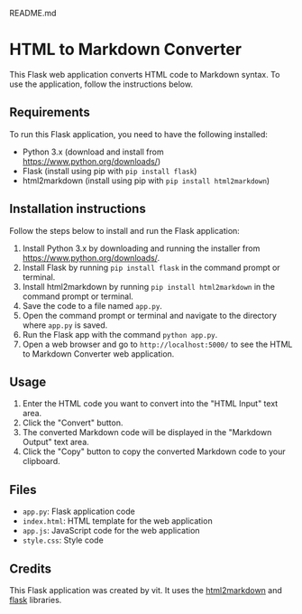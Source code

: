 README.md

# HTML to Markdown Converter

This Flask web application converts HTML code to Markdown syntax. To use the application, follow the instructions below.

## Requirements

To run this Flask application, you need to have the following installed:

*   Python 3.x (download and install from <a href="https://www.python.org/downloads/" target="_new">https://www.python.org/downloads/</a>)
*   Flask (install using pip with `` pip install flask ``)
*   html2markdown (install using pip with `` pip install html2markdown ``)

## Installation instructions

Follow the steps below to install and run the Flask application:

1.   Install Python 3.x by downloading and running the installer from <a href="https://www.python.org/downloads/" target="_new">https://www.python.org/downloads/</a>.
2.   Install Flask by running `` pip install flask `` in the command prompt or terminal.
3.   Install html2markdown by running `` pip install html2markdown `` in the command prompt or terminal.
4.   Save the code to a file named `` app.py ``.
5.   Open the command prompt or terminal and navigate to the directory where `` app.py `` is saved.
6.   Run the Flask app with the command `` python app.py ``.
7.   Open a web browser and go to `` http://localhost:5000/ `` to see the HTML to Markdown Converter web application.

## Usage

1.   Enter the HTML code you want to convert into the "HTML Input" text area.
2.   Click the "Convert" button.
3.   The converted Markdown code will be displayed in the "Markdown Output" text area.
4.   Click the "Copy" button to copy the converted Markdown code to your clipboard.

## Files

*   `` app.py ``: Flask application code
*   `` index.html ``: HTML template for the web application
*   `` app.js ``: JavaScript code for the web application
*   `` style.css ``: Style code

## Credits

This Flask application was created by vit. It uses the <a href="https://github.com/dlon/html2markdown">html2markdown</a> and <a href="https://github.com/pallets/flask">flask</a> libraries.